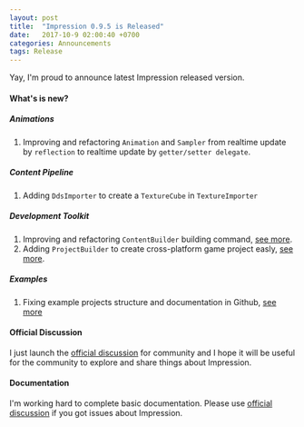 ```yaml
---
layout: post
title:  "Impression 0.9.5 is Released"
date:   2017-10-9 02:00:40 +0700
categories: Announcements
tags: Release
---
```


Yay, I'm proud to announce latest Impression released version.

#### What's is new?
##### Animations
1.  Improving and refactoring <code>Animation</code> and <code>Sampler</code> from realtime update by <code>reflection</code> to realtime update by <code>getter/setter delegate</code>.

##### Content Pipeline
1.  Adding <code>DdsImporter</code> to create a <code>TextureCube</code> in <code>TextureImporter</code>

##### Development Toolkit
1.  Improving and refactoring <code>ContentBuilder</code> building command, [see more](http://impression.id/docs/content-pipeline/building). 
2.  Adding <code>ProjectBuilder</code> to create cross-platform game project easly, [see more](http://impression.id/docs/getting-started/basic-usage).

##### Examples
1.  Fixing example projects structure and documentation in Github, [see more](https://github.com/impression3d)

#### Official Discussion
I just launch the [official discussion](http://discussion.impression.id) for community and I hope it will be useful for the community to explore and share things about Impression.

#### Documentation
I'm working hard to complete basic documentation. Please use [official discussion](http://discussion.impression.id) if you got issues about Impression.


